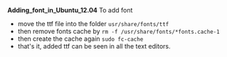 **Adding_font_in_Ubuntu_12.04**
To add font

* move the ttf file into the folder `usr/share/fonts/ttf`
* then remove fonts cache by `rm -f /usr/share/fonts/*fonts.cache-1`
* then create the cache again `sudo fc-cache`
* that's it, added ttf can be seen in all the text editors.
